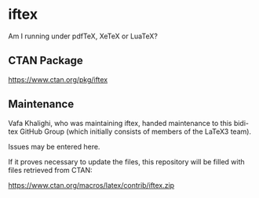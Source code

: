 # iftex
Am I running under pdfTeX, XeTeX or LuaTeX?

## CTAN Package
 https://www.ctan.org/pkg/iftex



## Maintenance
Vafa Khalighi, who was maintaining iftex, handed maintenance to this bidi-tex
GitHub Group (which initially consists of members of the LaTeX3 team).

Issues may be entered here.

If it proves necessary to update the files, this repository will
be filled with files retrieved from CTAN:

https://www.ctan.org/macros/latex/contrib/iftex.zip


